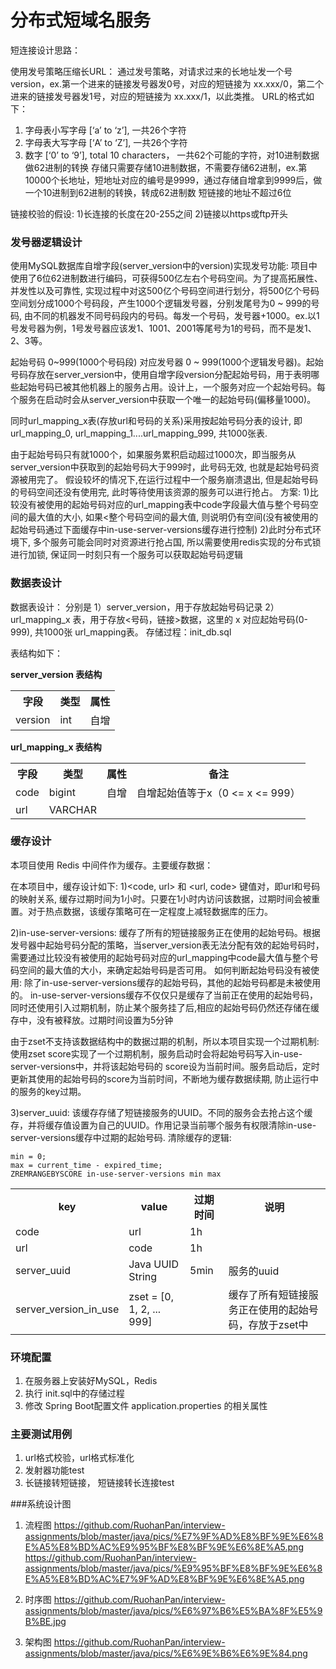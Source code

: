 # 分布式短域名服务

短连接设计思路：

使用发号策略压缩长URL：
通过发号策略，对请求过来的长地址发一个号version，ex.第一个进来的链接发号器发0号，对应的短链接为 xx.xxx/0，第二个进来的链接发号器发1号，对应的短链接为 xx.xxx/1，以此类推。
URL的格式如下：
1) 字母表小写字母 [‘a’ to ‘z’], 一共26个字符
2) 字母表大写字母 [‘A’ to ‘Z’], 一共26个字符
3) 数字 [‘0’ to ‘9’], total 10 characters， 一共62个可能的字符，对10进制数据做62进制的转换
存储只需要存储10进制数据，不需要存储62进制，ex.第10000个长地址，短地址对应的编号是9999，通过存储自增拿到9999后，做一个10进制到62进制的转换，转成62进制数
短链接的地址不超过6位

链接校验的假设:
1)长连接的长度在20-255之间
2)链接以https或ftp开头

### 发号器逻辑设计
使用MySQL数据库自增字段(server_version中的version)实现发号功能:
项目中使用了6位62进制数进行编码，可获得500亿左右个号码空间。为了提高拓展性、并发性以及可靠性, 实现过程中对这500亿个号码空间进行划分，将500亿个号码空间划分成1000个号码段，产生1000个逻辑发号器，分别发尾号为0 ~ 999的号码, 由不同的机器发不同号码段内的号码。每发一个号码，发号器+1000。ex.以1号发号器为例，1号发号器应该发1、1001、2001等尾号为1的号码，而不是发1、2、3等。

起始号码 0~999(1000个号码段) 对应发号器 0 ~ 999(1000个逻辑发号器)。起始号码存放在server_version中，使用自增字段version分配起始号码，用于表明哪些起始号码已被其他机器上的服务占用。设计上，一个服务对应一个起始号码。每个服务在启动时会从server_version中获取一个唯一的起始号码(偏移量1000)。

同时url_mapping_x表(存放url和号码的关系)采用按起始号码分表的设计, 即url_mapping_0, url_mapping_1....url_mapping_999, 共1000张表.

由于起始号码只有就1000个，如果服务累积启动超过1000次，即当服务从server_version中获取到的起始号码大于999时，此号码无效, 也就是起始号码资源被用完了。
假设较坏的情况下,在运行过程中一个服务崩溃退出, 但是起始号码的号码空间还没有使用完, 此时等待使用该资源的服务可以进行抢占。
方案:
1)比较没有被使用的起始号码对应的url_mapping表中code字段最大值与整个号码空间的最大值的大小, 如果<整个号码空间的最大值, 则说明仍有空间(没有被使用的起始号码通过下面缓存中in-use-server-versions缓存进行控制)
2)此时分布式环境下, 多个服务可能会同时对资源进行抢占国, 所以需要使用redis实现的分布式锁进行加锁, 保证同一时刻只有一个服务可以获取起始号码逻辑


### 数据表设计

数据表设计：
分别是
1）server_version，用于存放起始号码记录
2）url_mapping_x 表，用于存放<号码，链接>数据，这里的 x 对应起始号码(0-999), 共1000张 url_mapping表。
存储过程：init_db.sql

表结构如下：

**server_version 表结构**
<table>
  <tr>
    <th>字段</th>
    <th>类型</th>
    <th>属性</th>
  </tr>
  <tr>
    <td>version</td>
    <td>int</td>
    <td>自增</td>
  </tr>
</table>

**url_mapping_x 表结构**
<table>
  <tr>
    <th>字段</th>
    <th>类型</th>
    <th>属性</th>
    <th>备注</th>
  </tr>
  <tr>
    <td>code</td>
    <td>bigint</td>
    <td>自增</td>
    <td>自增起始值等于x（0 <= x <= 999）</td>
  </tr>
  <tr>
    <td>url</td>
    <td>VARCHAR</td>
    <td></td>
    <td></td>
  </tr>
</table>

### 缓存设计
本项目使用 Redis 中间件作为缓存。主要缓存数据：

在本项目中，缓存设计如下:
1)<code, url> 和 <url, code> 键值对，即url和号码的映射关系, 缓存过期时间为1小时。只要在1小时内访问该数据，过期时间会被重置。对于热点数据，该缓存策略可在一定程度上减轻数据库的压力。

2)in-use-server-versions: 缓存了所有的短链接服务正在使用的起始号码。根据发号器中起始号码分配的策略，当server_version表无法分配有效的起始号码时，需要通过比较没有被使用的起始号码对应的url_mapping中code最大值与整个号码空间的最大值的大小，来确定起始号码是否可用。
如何判断起始号码没有被使用:
除了in-use-server-versions缓存的起始号码，其他的起始号码都是未被使用的。
in-use-server-versions缓存不仅仅只是缓存了当前正在使用的起始号码，同时还使用引入过期机制，防止某个服务挂了后,相应的起始号码仍然还存储在缓存中，没有被释放。过期时间设置为5分钟

由于zset不支持该数据结构中的数据过期的机制，所以本项目实现一个过期机制:
使用zset score实现了一个过期机制，服务启动时会将起始号码写入in-use-server-versions中，并将该起始号码的 score设为当前时间。服务启动后，定时更新其使用的起始号码的score为当前时间，不断地为缓存数据续期, 防止运行中的服务的key过期。

3)server_uuid: 该缓存存储了短链接服务的UUID。不同的服务会去抢占这个缓存，并将缓存值设置为自己的UUID。作用记录当前哪个服务有权限清除in-use-server-versions缓存中过期的起始号码.
清除缓存的逻辑:


```
min = 0;
max = current_time - expired_time;
ZREMRANGEBYSCORE in-use-server-versions min max 
```


<table>
  <tr>
    <th>key</th>
    <th>value</th>
    <th>过期时间</th>
    <th>说明</th>
  </tr>
  <tr>
    <td>code</td>
    <td>url</td>
    <td>1h</td>
    <td></td>
  </tr>
<tr>
    <td>url</td>
    <td>code</td>
    <td>1h</td>
    <td></td>
  <tr>
    <td>server_uuid</td>
    <td>Java UUID String</td>
    <td>5min</td>
    <td>服务的uuid</td>
  </tr>
  <tr>
    <td>server_version_in_use</td>
    <td>zset = [0, 1, 2, ... 999]</td>
    <td></td>
    <td>缓存了所有短链接服务正在使用的起始号码，存放于zset中</td>
  </tr>
  </tr>
</table>



### 环境配置
1. 在服务器上安装好MySQL，Redis
2. 执行 init.sql中的存储过程
3. 修改 Spring Boot配置文件 application.properties 的相关属性

### 主要测试用例
1. url格式校验，url格式标准化
2. 发射器功能test
3. 长链接转短链接， 短链接转长连接test

###系统设计图
1. 流程图
https://github.com/RuohanPan/interview-assignments/blob/master/java/pics/%E7%9F%AD%E8%BF%9E%E6%8E%A5%E8%BD%AC%E9%95%BF%E8%BF%9E%E6%8E%A5.png
https://github.com/RuohanPan/interview-assignments/blob/master/java/pics/%E9%95%BF%E8%BF%9E%E6%8E%A5%E8%BD%AC%E7%9F%AD%E8%BF%9E%E6%8E%A5.png

2. 时序图
https://github.com/RuohanPan/interview-assignments/blob/master/java/pics/%E6%97%B6%E5%BA%8F%E5%9B%BE.jpg
3. 架构图
https://github.com/RuohanPan/interview-assignments/blob/master/java/pics/%E6%9E%B6%E6%9E%84.png

